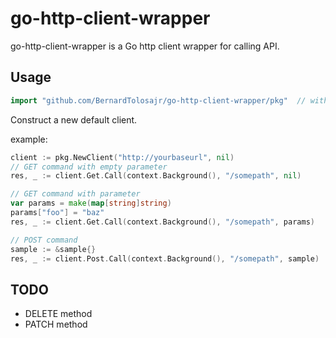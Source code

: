 # go-http-client-wrapper

go-http-client-wrapper is a Go http client wrapper for calling API.

## Usage ##
```go
import "github.com/BernardTolosajr/go-http-client-wrapper/pkg"	// with go modules enabled (GO111MODULE=on or 
```

Construct a new default client.

example:
```go
client := pkg.NewClient("http://yourbaseurl", nil)
// GET command with empty parameter
res, _ := client.Get.Call(context.Background(), "/somepath", nil)

// GET command with parameter
var params = make(map[string]string)
params["foo"] = "baz"
res, _ := client.Get.Call(context.Background(), "/somepath", params)

// POST command
sample := &sample{}
res, _ := client.Post.Call(context.Background(), "/somepath", sample)
```

## TODO ##
 - DELETE method
 - PATCH method
